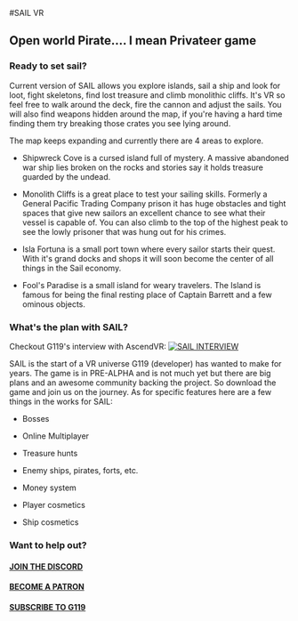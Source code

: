 #SAIL VR

## Open world Pirate.... I mean Privateer game

### Ready to set sail? 

Current version of SAIL allows you explore islands, sail a ship and look for loot, fight skeletons, find lost treasure and climb monolithic cliffs. It's VR so feel free to walk around the deck, fire the cannon and adjust the sails.  You will also find weapons hidden around the map, if you're having a hard time finding them try breaking those crates you see lying around. 

The map keeps expanding and currently there are  4 areas to explore. 

* Shipwreck Cove is a cursed island full of mystery.  A massive abandoned war ship lies broken on the rocks and stories say it holds treasure guarded by the undead. 

* Monolith Cliffs is a great place to test your sailing skills. Formerly a General Pacific Trading Company prison it has huge obstacles and tight spaces that give new sailors an excellent chance to see what their vessel is capable of. You can also climb to the top of the highest peak to see the lowly prisoner that was hung out for his crimes. 

* Isla Fortuna is a small port town where every sailor starts their quest. With it's grand docks and shops it will soon become the center of all things in the Sail economy. 

* Fool's Paradise is a small island for weary travelers. The Island is famous for being the final resting place of Captain Barrett and a few ominous objects.

###  What's the plan with SAIL? 

Checkout G119's interview with AscendVR:
[ ![SAIL INTERVIEW](INTERVIEW) ](https://www.youtube.com/watch?v=3hjJ0ClHNy0) 

SAIL is the start of a VR universe G119 (developer) has wanted to make for years. The game is in PRE-ALPHA and is not much yet but there are big plans and an awesome community backing the project. So download the game and join us on the journey. As for specific features here are a few things in the works for SAIL:
* Bosses

* Online Multiplayer

* Treasure hunts

* Enemy ships, pirates, forts, etc.

* Money system

* Player cosmetics

* Ship cosmetics

### Want to help out? 

#### [JOIN THE DISCORD](https://discord.gg/euazMmp)

#### [BECOME A PATRON](https://patreon.com/join/G119?)
#### [SUBSCRIBE TO G119](https://www.youtube.com/channel/UCNZJ5i52FvCihUNWVdFZlWw)
